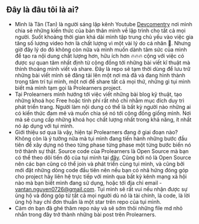 ## Đây là đâu tôi là ai?

- Mình là Tân (Tan) là người sáng lập kênh Youtube [Devcomentry](https://www.youtube.com/c/DevComentry) nơi mình chia sẻ những kiến thức của bản thân mình về lập trình cho tất cả mọi người. Suốt khoảng thời gian khá dài mình tập trung chủ yếu vào việc gia tăng số lượng video hơn là chất lượng vì một vài lý do cá nhân 🥹. Nhưng giờ đây lý do đó không còn nữa và mình muốn dành tâm sức của mình để tạo ra nội dung chất lượng hơn, hữu ích hơn 🔥🔥🔥 cộng với việc có được sự quan tâm nhất định từ cộng đồng tới những bài viết kĩ thuật mà thỉnh thoảng mình  viết và share.  Đây là repo sẽ tạm thời dùng để lưu trữ những bài viết mình sẽ đăng tải lên một nơi mà đã và đang hình thành trong tâm trí tụi mình, một nơi để share tất cả mọi thứ, những gì tụi mình biết mà mình tạm gọi là Prolearners project.
- Tại Prolearners  mình hướng tới việc viết những bài blog kỹ thuật, tạo những khoá học Free hoặc tính phí rất nhỏ chỉ nhằm mục đích duy trì phát triển trang. Người làm nội dung có thể là bất kỳ người nào những ai có kiến thức đam mê và muốn chia sẻ nó tới cộng đồng giống mình. Nơi mà sẽ cung cấp những khoá học chất lượng nhất trong khả năng, ít nhất nó áp dụng với tụi mình.
- Giới thiệu sơ qua là vậy, hiện tại Prolearners đang ở giai đoạn nào? Không còn là ý tưởng nữa mà tụi mình đang tiến hành những bước đầu tiên để xây dựng nó theo từng phase từng phase một từng bước biến nó trở thành sự thật. Source code của Prolearners là Open Source mà bạn có thể theo dõi tiến độ của tụi mình tại [đây](https://github.com/doctor-blue/prolearners-site). Cũng bởi nó là Open Source nên các bạn cũng có thể join và phát triển cùng tụi mình, và cũng bởi mới đặt những dòng code đầu tiên nên nếu bạn có nhã hứng đóng góp cho project hãy liên hệ trực tiếp với mình qua bất kỳ kênh mạng xã hội nào mà bạn biết mình đang sử dụng, hoặc tới đja chỉ email - vantan.nguyen0726@gmail.com. Tụi mình sẽ rất vui nếu nhận được sự ủng hộ và đóng góp từ tất cả mọi người dù nó là tài chính, là code, là lời ủng hộ hay chỉ đơn thuần là một star trên repo của tụi mình.
- Cảm ơn bạn đã ghé thăm repo này và sẽ sớm thôi những file md nhỏ nhắn trong đây trở thành những bài post trên Prolearners.
